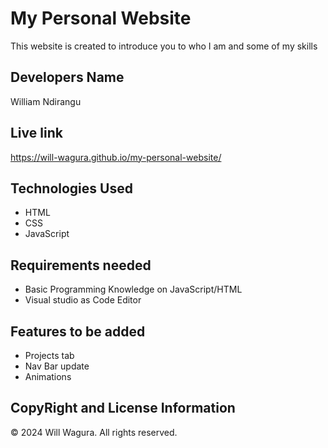 # My Personal Website
This website is created to introduce you to who I am and some of my skills

## Developers Name
William Ndirangu

## Live link
https://will-wagura.github.io/my-personal-website/

## Technologies Used
* HTML
* CSS
* JavaScript

## Requirements needed
* Basic Programming Knowledge on JavaScript/HTML
* Visual studio as Code Editor

## Features to be added
* Projects tab
* Nav Bar update
* Animations

## CopyRight and License Information
&copy; 2024 Will Wagura. All rights reserved.

